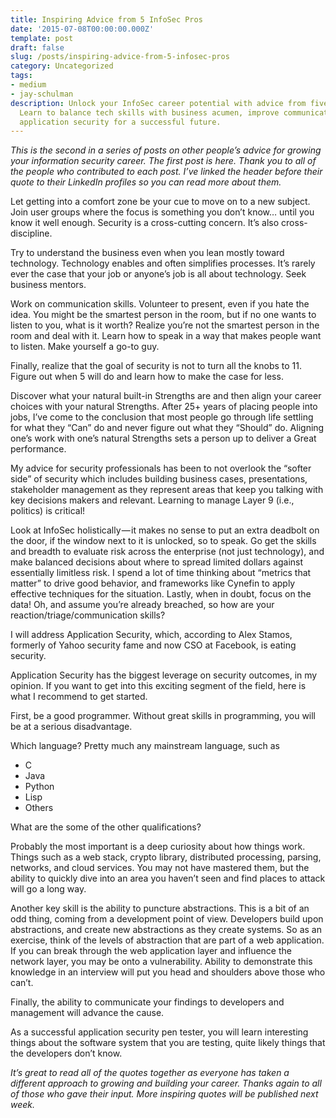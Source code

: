 ```yaml
---
title: Inspiring Advice from 5 InfoSec Pros
date: '2015-07-08T00:00:00.000Z'
template: post
draft: false
slug: /posts/inspiring-advice-from-5-infosec-pros
category: Uncategorized
tags:
- medium
- jay-schulman
description: Unlock your InfoSec career potential with advice from five industry pros.
  Learn to balance tech skills with business acumen, improve communication, and master
  application security for a successful future.
---
```

*This is the second in a series of posts on other people’s advice for growing your information security career. The first post is here. Thank you to all of the people who contributed to each post. I’ve linked the header before their quote to their LinkedIn profiles so you can read more about them.*

Let getting into a comfort zone be your cue to move on to a new subject. Join user groups where the focus is something you don’t know… until you know it well enough. Security is a cross-cutting concern. It’s also cross-discipline.

Try to understand the business even when you lean mostly toward technology. Technology enables and often simplifies processes. It’s rarely ever the case that your job or anyone’s job is all about technology. Seek business mentors.

Work on communication skills. Volunteer to present, even if you hate the idea. You might be the smartest person in the room, but if no one wants to listen to you, what is it worth? Realize you’re not the smartest person in the room and deal with it. Learn how to speak in a way that makes people want to listen. Make yourself a go-to guy.

Finally, realize that the goal of security is not to turn all the knobs to 11. Figure out when 5 will do and learn how to make the case for less.

Discover what your natural built-in Strengths are and then align your career choices with your natural Strengths. After 25+ years of placing people into jobs, I’ve come to the conclusion that most people go through life settling for what they “Can” do and never figure out what they “Should” do. Aligning one’s work with one’s natural Strengths sets a person up to deliver a Great performance.

My advice for security professionals has been to not overlook the “softer side” of security which includes building business cases, presentations, stakeholder management as they represent areas that keep you talking with key decisions makers and relevant. Learning to manage Layer 9 (i.e., politics) is critical!

Look at InfoSec holistically — it makes no sense to put an extra deadbolt on the door, if the window next to it is unlocked, so to speak. Go get the skills and breadth to evaluate risk across the enterprise (not just technology), and make balanced decisions about where to spread limited dollars against essentially limitless risk. I spend a lot of time thinking about “metrics that matter” to drive good behavior, and frameworks like Cynefin to apply effective techniques for the situation. Lastly, when in doubt, focus on the data! Oh, and assume you’re already breached, so how are your reaction/triage/communication skills?

I will address Application Security, which, according to Alex Stamos, formerly of Yahoo security fame and now CSO at Facebook, is eating security.

Application Security has the biggest leverage on security outcomes, in my opinion. If you want to get into this exciting segment of the field, here is what I recommend to get started.

First, be a good programmer. Without great skills in programming, you will be at a serious disadvantage.

Which language? Pretty much any mainstream language, such as

- C
- Java
- Python
- Lisp
- Others

What are the some of the other qualifications?

Probably the most important is a deep curiosity about how things work. Things such as a web stack, crypto library, distributed processing, parsing, networks, and cloud services. You may not have mastered them, but the ability to quickly dive into an area you haven’t seen and find places to attack will go a long way.

Another key skill is the ability to puncture abstractions. This is a bit of an odd thing, coming from a development point of view. Developers build upon abstractions, and create new abstractions as they create systems. So as an exercise, think of the levels of abstraction that are part of a web application. If you can break through the web application layer and influence the network layer, you may be onto a vulnerability. Ability to demonstrate this knowledge in an interview will put you head and shoulders above those who can’t.

Finally, the ability to communicate your findings to developers and management will advance the cause.

As a successful application security pen tester, you will learn interesting things about the software system that you are testing, quite likely things that the developers don’t know.

*It’s great to read all of the quotes together as everyone has taken a different approach to growing and building your career. Thanks again to all of those who gave their input. More inspiring quotes will be published next week.*